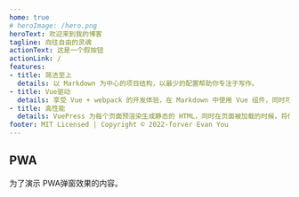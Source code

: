 ```yaml
---
home: true
# heroImage: /hero.png
heroText: 欢迎来到我的博客
tagline: 向往自由的灵魂
actionText: 这是一个假按钮
actionLink: /
features:
- title: 简洁至上
  details: 以 Markdown 为中心的项目结构，以最少的配置帮助你专注于写作。
- title: Vue驱动
  details: 享受 Vue + webpack 的开发体验，在 Markdown 中使用 Vue 组件，同时可以使用 Vue 来开发自定义主题。
- title: 高性能
  details: VuePress 为每个页面预渲染生成静态的 HTML，同时在页面被加载的时候，将作为 SPA 运行。
footer: MIT Licensed | Copyright © 2022-forver Evan You
---
```


## PWA
为了演示 PWA弹窗效果的内容。
